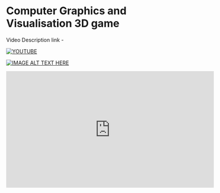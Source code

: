 # Computer Graphics and Visualisation 3D game
Video Description link -


[![YOUTUBE](https://img.youtube.com/vi/PL7SjTPM7lLFs6F967RB5l2yCup1VyCR05/0.jpg)]([https://www.youtube.com/watch?v=YOUTUBE_VIDEO_ID_HERE](https://www.youtube.com/playlist?list=PL7SjTPM7lLFs6F967RB5l2yCup1VyCR05))

[![IMAGE ALT TEXT HERE](http://img.youtube.com/vi/PL7SjTPM7lLFs6F967RB5l2yCup1VyCR05/0.jpg)]([http://www.youtube.com/watch?v=PL7SjTPM7lLFs6F967RB5l2yCup1VyCR05](https://www.youtube.com/playlist?list=PL7SjTPM7lLFs6F967RB5l2yCup1VyCR05))


<iframe width="560" height="315" src="https://www.youtube.com/embed/videoseries?controls=0&amp;list=PL7SjTPM7lLFs6F967RB5l2yCup1VyCR05" title="YouTube video player" frameborder="0" allow="accelerometer; autoplay; clipboard-write; encrypted-media; gyroscope; picture-in-picture" allowfullscreen></iframe>
